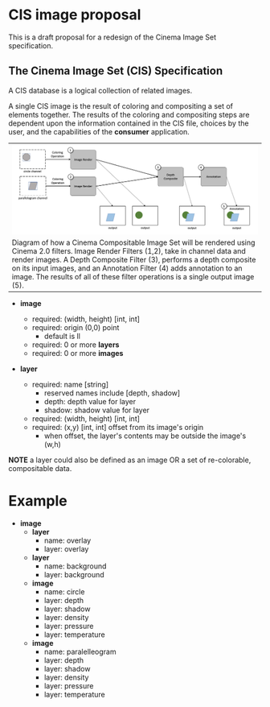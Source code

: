 # CIS image proposal

This is a draft proposal for a redesign of the Cinema Image Set specification.

## The Cinema Image Set (CIS) Specification

A CIS database is a logical collection of related images.

A single CIS image is the result of coloring and compositing a set of elements together. The results of the coloring and compositing steps are dependent upon the information contained in the CIS file, choices by the user, and the capabilities of the **consumer** application.

<table>
<tr>
<td><img src="composite.png"></img></td>
<tr>
<td>
Diagram of how a Cinema Compositable Image Set will be rendered using Cinema 2.0 filters. Image Render Filters (1,2), take in channel data and render images. A Depth Composite Filter (3), performs a depth composite on its input images, and an Annotation Filter (4) adds annotation to an image. The results of all of these filter operations is a single output image (5).
</td>
</tr>
</table>

- **image** 
    - required: (width, height) [int, int]
    - required: origin (0,0) point 
        - default is ll 
    - required: 0 or more **layers**
    - required: 0 or more **images** 

- **layer**
    - required: name [string]
        - reserved names include [depth, shadow]
        - depth: depth value for layer
        - shadow: shadow value for layer
    - required: (width, height) [int, int]
    - required: (x,y) [int, int] offset from its image's origin
        - when offset, the layer's contents may be outside the image's (w,h)

**NOTE** a layer could also be defined as an image OR a set of re-colorable, compositable data.

# Example

- **image**
    - **layer**
        - name: overlay
        - layer: overlay
    - **layer**
        - name: background
        - layer: background
    - **image**
        - name: circle
        - layer: depth
        - layer: shadow
        - layer: density
        - layer: pressure
        - layer: temperature
    - **image**
        - name: paralelleogram
        - layer: depth
        - layer: shadow
        - layer: density
        - layer: pressure
        - layer: temperature
